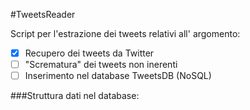#TweetsReader

Script per l'estrazione dei tweets relativi all' argomento:

- [x] Recupero dei tweets da Twitter
- [ ] "Scrematura" dei tweets non inerenti
- [ ] Inserimento nel database TweetsDB (NoSQL)

###Struttura dati nel database:

